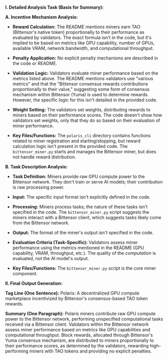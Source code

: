 **I. Detailed Analysis Task (Basis for Summary):**

**A. Incentive Mechanism Analysis:**

* **Reward Calculation:** The README mentions miners earn TAO (Bittensor's native token) proportionally to their performance as evaluated by validators.  The exact formula isn't in the code, but it's implied to be based on metrics like GPU capability, number of GPUs, available VRAM, network bandwidth, and computational throughput.

* **Penalty Application:** No explicit penalty mechanisms are described in the code or README.

* **Validation Logic:** Validators evaluate miner performance based on the metrics listed above. The README mentions validators use "various metrics" and that the "Bittensor consensus rewards contributions proportionally to their value," suggesting some form of consensus mechanism within Bittensor (Yuma) is used to determine rewards.  However, the specific logic for this isn't detailed in the provided code.

* **Weight Setting:** The validators set weights, distributing rewards to miners based on their performance scores.  The code doesn't show how validators set weights, only that they do so based on their evaluation of miner performance.

* **Key Files/Functions:** The `polaris_cli` directory contains functions related to miner registration and starting/stopping,  but reward calculation logic isn't present in the provided code.  The `bittensor_miner.py`  starts and manages the Bittensor miner, but does not handle reward distribution.


**B. Task Description Analysis:**

* **Task Definition:** Miners provide raw GPU compute power to the Bittensor network.  They don't train or serve AI models; their contribution is raw processing power.

* **Input:** The specific input format isn't explicitly defined in the code.

* **Processing:** Miners process tasks; the nature of these tasks isn't specified in the code.  The `bittensor_miner.py` script suggests the miners interact with a Bittensor client, which suggests tasks likely come from the Bittensor network.

* **Output:** The format of the miner's output isn't specified in the code.

* **Evaluation Criteria (Task-Specific):** Validators assess miner performance using the metrics mentioned in the README (GPU capability, VRAM, throughput, etc.). The quality of the *computation* is evaluated, not the AI model's output.

* **Key Files/Functions:** The `bittensor_miner.py` script is the core miner component.


**II. Final Output Generation:**

**Tag Line (One Sentence):** Polaris: A decentralized GPU compute marketplace incentivized by Bittensor's consensus-based TAO token rewards.

**Summary (One Paragraph):** Polaris miners contribute raw GPU compute power to the Bittensor network, performing unspecified computational tasks received via a Bittensor client.  Validators within the Bittensor network assess miner performance based on metrics like GPU capabilities and computational throughput.  Block rewards, allocated through Bittensor's Yuma consensus mechanism, are distributed to miners proportionally to their performance scores, as determined by the validators, rewarding high-performing miners with TAO tokens and providing no explicit penalties.
